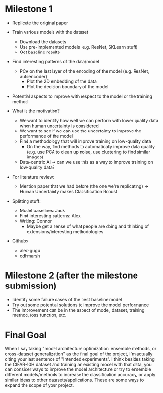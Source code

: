 
# Milestone 1
* Replicate the original paper
* Train various models with the dataset
    * Download the datasets
    * Use pre-implemented models (e.g. ResNet, SKLearn stuff)
    * Get baseline results
* Find interesting patterns of the data/model
    * PCA on the last layer of the encoding of the model (e.g. ResNet, autoencoder)
        * Plot the 2D embedding of the data
        * Plot the decision boundary of the model
* Potential aspects to improve with respect to the model or the training method

* What is the motivation?
    * We want to identify how well we can perform with lower quality data when human uncertainty is considered
    * We want to see if we can use the uncertainty to improve the performance of the model
    * Find a methodology that will improve training on low-quality data
        * On the way, find methods to automatically improve data quality (e.g. use PCA to clean up noise, use clustering to find similar images)
    * Data-centric AI -> can we use this as a way to improve training on low-quality data?

* For literature review:
    * Mention paper that we had before (the one we're replicating) -> Human Uncertainty makes Classification Robust

* Splitting stuff:
    * Model baselines: Jack
    * Find interesting patterns: Alex
    * Writing: Connor
        * Maybe get a sense of what people are doing and thinking of extensions/interesting methodologies

* Githubs
    * alex-gugu
    * cdhmarsh


# Milestone 2 (after the milestone submission)
* Identify some failure cases of the best baseline model
* Try out some potential solutions to improve the model performance
* The improvement can be in the aspect of model, dataset, training method, loss function, etc. 


# Final Goal
When I say taking "model architecture optimization, ensemble methods, or cross-dataset generalization" as the final goal of the project, I'm actually citing your last sentence of "Intended experiments". I think besides taking the CIFAR-10H dataset and training an existing model with that data, you can consider ways to improve the model architecture or try to ensemble different models/methods to increase the classification accuracy, or apply similar ideas to other datasets/applications. These are some ways to expand the scope of your project.